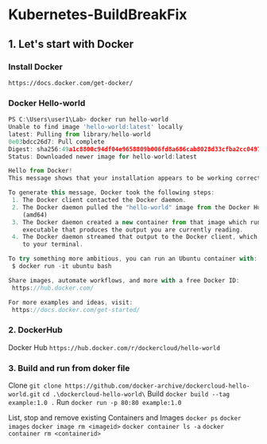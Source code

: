# Kubernetes-BuildBreakFix
## 1. Let's start with Docker
### Install Docker
`https://docs.docker.com/get-docker/`

### Docker Hello-world
```javascript
PS C:\Users\user1\Lab> docker run hello-world
Unable to find image 'hello-world:latest' locally
latest: Pulling from library/hello-world
0e03bdcc26d7: Pull complete
Digest: sha256:49a1c8800c94df04e9658809b006fd8a686cab8028d33cfba2cc049724254202
Status: Downloaded newer image for hello-world:latest

Hello from Docker!
This message shows that your installation appears to be working correctly.

To generate this message, Docker took the following steps:
 1. The Docker client contacted the Docker daemon.
 2. The Docker daemon pulled the "hello-world" image from the Docker Hub.
    (amd64)
 3. The Docker daemon created a new container from that image which runs the
    executable that produces the output you are currently reading.
 4. The Docker daemon streamed that output to the Docker client, which sent it
    to your terminal.

To try something more ambitious, you can run an Ubuntu container with:
 $ docker run -it ubuntu bash

Share images, automate workflows, and more with a free Docker ID:
 https://hub.docker.com/

For more examples and ideas, visit:
 https://docs.docker.com/get-started/
```
### 2. DockerHub 
 Docker Hub
 `https://hub.docker.com/r/dockercloud/hello-world`

### 3. Build and run from doker file
Clone
`git clone https://github.com/docker-archive/dockercloud-hello-world.git`
`cd .\dockercloud-hello-world\`
Build
`docker build --tag example:1.0 .`
Run
`docker run -p 80:80 example:1.0`

List, stop and remove existing Containers and Images
`docker ps`
`docker images`
`docker image rm <imageid>`
`docker container ls -a`
`docker container rm <containerid>`

